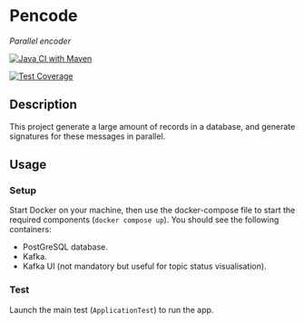 # Pencode

*Parallel encoder*

[![Java CI with Maven](https://github.com/jarnaud/pencode/actions/workflows/maven.yml/badge.svg?branch=master)](https://github.com/jarnaud/pencode/actions/workflows/maven.yml)

[![Test Coverage](https://cdn.hackernoon.com/images/2hVuiN1gfbdO9OXUxjCttPNETq73-2022-08-08T22:19:48.257Z-cl6lbgrz6002p0as65v8sfgja)](https://jarnaud.github.io/pencode/)

## Description

This project generate a large amount of records in a database, and generate signatures for these messages in parallel.

## Usage

### Setup

Start Docker on your machine, then use the docker-compose file to start the required components (`docker compose up`).
You should see the following containers:
- PostGreSQL database.
- Kafka.
- Kafka UI (not mandatory but useful for topic status visualisation).


### Test

Launch the main test (`ApplicationTest`) to run the app.